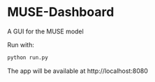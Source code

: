 # MUSE-Dashboard
A GUI for the MUSE model

Run with:
```bash
python run.py
```

The app will be available at http://localhost:8080
